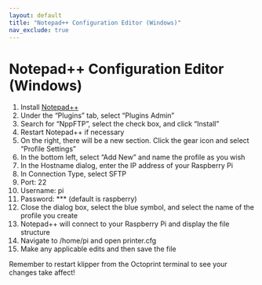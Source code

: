 ```yaml
---
layout: default
title: "Notepad++ Configuration Editor (Windows)"
nav_exclude: true
---
```


# Notepad++ Configuration Editor (Windows)

1.  Install [Notepad++](https://notepad-plus-plus.org)
2.  Under the “Plugins” tab, select “Plugins Admin”
3.  Search for “NppFTP”, select the check box, and click “Install” 
4.  Restart Notepad++ if necessary
5.  On the right, there will be a new section. Click the gear icon and select “Profile Settings” 
6.  In the bottom left, select “Add New” and name the profile as you wish
7.  In the Hostname dialog, enter the IP address of your Raspberry Pi
8.  In Connection Type, select SFTP
9.  Port: 22 
10.  Username: pi
11.  Password: *** (default is raspberry)
12.  Close the dialog box, select the blue symbol, and select the name of the profile you create
13.  Notepad++ will connect to your Raspberry Pi and display the file structure
14.  Navigate to /home/pi and open printer.cfg
15.  Make any applicable edits and then save the file

Remember to restart klipper from the Octoprint terminal to see your changes take affect!
